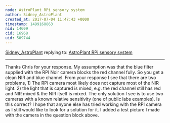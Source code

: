 ```yaml
---
node: AstroPlant RPi sensory system
author: Sidney_AstroPlant
created_at: 2017-07-04 11:47:43 +0000
timestamp: 1499168863
nid: 14609
cid: 16968
uid: 509744
---
```




[Sidney_AstroPlant](../profile/Sidney_AstroPlant) replying to: [AstroPlant RPi sensory system](../notes/Sidney_AstroPlant/07-03-2017/astroplant-rpi-sensory-system)

----
Thanks Chris for your response. My assumption was that the blue filter supplied with the RPI Noir camera blocks the red channel fully. So you get a clean NIR and blue channel. From your response I see that there are two problems, 1) The RPi camera most likely does not capture most of the NIR light. 2) the light that is captured is mixed, e.g. the red channel still has red and NIR mixed & the NIR itself is mixed. The only solution I see is to use two cameras with a known relative sensitivity (one of public labs examples). Is this correct? I hope that anyone else has tried working with the RPI camera as I still would like to look for a solution for it. I added a test picture I made with the camera in the question block above.